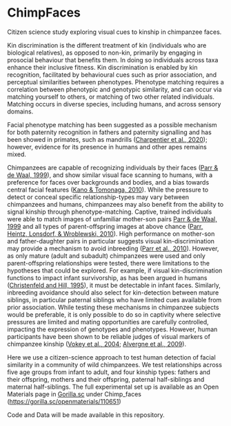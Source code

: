 # ChimpFaces
Citizen science study exploring visual cues to kinship in chimpanzee faces.

Kin discrimination is the different treatment of kin (individuals who are biological relatives), as opposed to non-kin, primarily by engaging in prosocial behaviour that benefits them. In doing so individuals across taxa enhance their inclusive fitness. Kin discrimination is enabled by kin recognition, facilitated by behavioural cues such as prior association, and perceptual similarities between phenotypes. Phenotype matching requires a correlation between phenotypic and genotypic similarity, and can occur via matching yourself to others, or matching of two other related individuals. Matching occurs in diverse species, including humans, and across sensory domains.

Facial phenotype matching has been suggested as a possible mechanism for both paternity recognition in fathers and paternity signalling and has been showed in primates, such as mandrills ([Charpentier et al., 2020](https://onlinelibrary.wiley.com/doi/abs/10.1111/eth.12596)); however, evidence for its presence in humans and other apes remains mixed.

Chimpanzees are capable of recognizing individuals by their faces ([Parr & de Waal, 1999](https://www.nature.com/articles/21345)), and show similar visual face scanning to humans, with a preference for faces over backgrounds and bodies, and a bias towards central facial features ([Kano & Tomonaga, 2010](https://repository.kulib.kyoto-u.ac.jp/dspace/bitstream/2433/128927/1/j.anbehav.2009.11.003.pdf)). While the pressure to detect or conceal specific relationship-types may vary between chimpanzees and humans, chimpanzees may also benefit from the ability to signal kinship through phenotype-matching. Captive, trained individuals were able to match images of unfamiliar mother-son pairs [Parr & de Waal, 1999](https://www.nature.com/articles/21345) and all types of parent-offspring images at above chance ([Parr, Heintz, Lonsdorf, & Wroblewski, 2010](https://www.ncbi.nlm.nih.gov/pmc/articles/PMC3075607/)). High performance on mother-son and father-daughter pairs in particular suggests visual kin-discrimination may provide a mechanism to avoid inbreeding ([Parr et al., 2010](https://www.ncbi.nlm.nih.gov/pmc/articles/PMC3075607/)). However, as only mature (adult and subadult) chimpanzees were used and only parent-offspring relationships were tested, there were limitations to the hypotheses that could be explored. For example, if visual kin-discrimination functions to impact infant survivorship, as has been argued in humans ([Christenfeld and Hill, 1995](https://www.nature.com/articles/378669a0)), it must be detectable in infant faces. Similarly, inbreeding avoidance should also select for kin-detection between mature siblings, in particular paternal siblings who have limited cues available from prior association. While testing these mechanisms in chimpanzee subjects would be preferable, it is only possible to do so in captivity where selective pressures are limited and mating opportunities are carefully controlled, impacting the expression of genotypes and phenotypes.  However, human participants have been shown to be reliable judges of visual markers of chimpanzee kinship ([Vokey et al., 2004](https://doi.apa.org/doiLanding?doi=10.1037%2F0735-7036.118.2.194); [Alvergne et al., 2009](https://link.springer.com/article/10.1007/s10764-009-9339-0)).

Here we use a citizen-science approach to test human detection of facial similarity in a community of wild chimpanzees. We test relationships across five age groups from infant to adult, and four kinship types: fathers and their offspring, mothers and their offspring, paternal half-siblings and maternal half-siblings. The full experimental set up is available as an Open Materials page in [Gorilla.sc](https://gorilla.sc/admin/home) under Chimp_faces (https://gorilla.sc/openmaterials/110651)

Code and Data will be made available in this repository.
